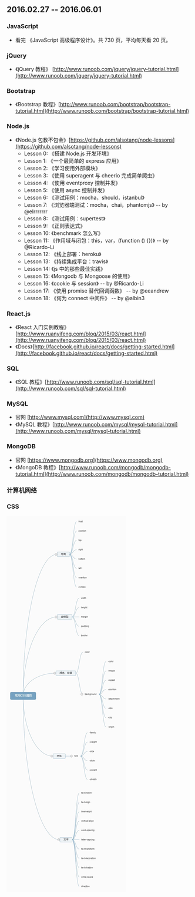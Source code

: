 
## 2016.02.27 -- 2016.06.01 

### JavaScript

+ 看完 《JavaScript 高级程序设计》。共 730 页，平均每天看 20 页。

### jQuery

+ 《jQuery 教程》 [http://www.runoob.com/jquery/jquery-tutorial.html](http://www.runoob.com/jquery/jquery-tutorial.html) 

### Bootstrap

+ 《Bootstrap 教程》[http://www.runoob.com/bootstrap/bootstrap-tutorial.html](http://www.runoob.com/bootstrap/bootstrap-tutorial.html)

### Node.js

+ 《Node.js 包教不包会》[https://github.com/alsotang/node-lessons](https://github.com/alsotang/node-lessons) 
	- Lesson 0: 《搭建 Node.js 开发环境》
	- Lesson 1: 《一个最简单的 express 应用》
	- Lesson 2: 《学习使用外部模块》
	- Lesson 3: 《使用 superagent 与 cheerio 完成简单爬虫》
	- Lesson 4: 《使用 eventproxy 控制并发》
	- Lesson 5: 《使用 async 控制并发》
	- Lesson 6: 《测试用例：mocha，should，istanbul》
	- Lesson 7: 《浏览器端测试：mocha，chai，phantomjs》 -- by @elrrrrrrr
	- Lesson 8: 《测试用例：supertest》
	- Lesson 9: 《正则表达式》
	- Lesson 10: 《benchmark 怎么写》
	- Lesson 11: 《作用域与闭包：this，var，(function () {})》 -- by @Ricardo-Li
	- Lesson 12: 《线上部署：heroku》
	- Lesson 13: 《持续集成平台：travis》
	- Lesson 14: 《js 中的那些最佳实践》
	- Lesson 15: 《Mongodb 与 Mongoose 的使用》
	- Lesson 16: 《cookie 与 session》 -- by @Ricardo-Li
	- Lesson 17: 《使用 promise 替代回调函数》 -- by @eeandrew
	- Lesson 18: 《何为 connect 中间件》 -- by @albin3

### React.js

+ 《React 入门实例教程》[http://www.ruanyifeng.com/blog/2015/03/react.html](http://www.ruanyifeng.com/blog/2015/03/react.html)
+ 《Docs》[http://facebook.github.io/react/docs/getting-started.html](http://facebook.github.io/react/docs/getting-started.html)

### SQL

+ 《SQL 教程》[http://www.runoob.com/sql/sql-tutorial.html](http://www.runoob.com/sql/sql-tutorial.html)

### MySQL

+ 官网 [http://www.mysql.com](http://www.mysql.com)
+ 《MySQL 教程》[http://www.runoob.com/mysql/mysql-tutorial.html](http://www.runoob.com/mysql/mysql-tutorial.html)

### MongoDB

+  官网 [https://www.mongodb.org](https://www.mongodb.org)
+  《MongoDB 教程》[http://www.runoob.com/mongodb/mongodb-tutorial.html](http://www.runoob.com/mongodb/mongodb-tutorial.html)

### 计算机网络
	
### CSS

 ![CSS](./html_css/css.jpg)
